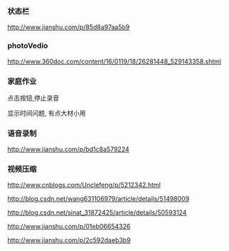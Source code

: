 ### 状态栏

http://www.jianshu.com/p/85d8a97aa5b9


### photoVedio

http://www.360doc.com/content/16/0119/18/26281448_529143358.shtml

### 家庭作业

点击按钮,停止录音

显示时间问题, 有点大材小用


### 语音录制

http://www.jianshu.com/p/bd1c8a579224


### 视频压缩

http://www.cnblogs.com/Unclefeng/p/5212342.html

http://blog.csdn.net/wang631106979/article/details/51498009

http://blog.csdn.net/sinat_31872425/article/details/50593124

http://www.jianshu.com/p/01eb06654326

http://www.jianshu.com/p/2c592daeb3b9



